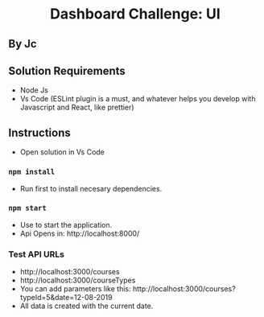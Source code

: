 <h1 align="center">
  Dashboard Challenge: UI
</h1>
<h2>By Jc</h2>

## Solution Requirements
- Node Js
- Vs Code (ESLint plugin is a must, and whatever helps you develop with Javascript and React, like prettier)

## Instructions
- Open solution in Vs Code

### `npm install`
- Run first to install necesary dependencies.

### `npm start`
- Use to start the application.
- Api Opens in: http://localhost:8000/

### Test API URLs
- http://localhost:3000/courses
- http://localhost:3000/courseTypes
- You can add parameters like this: http://localhost:3000/courses?typeId=5&date=12-08-2019
- All data is created with the current date. 
